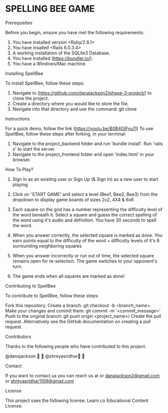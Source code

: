 <h1>SPELLING BEE GAME</h1>

Prerequisites

Before you begin, ensure you have met the following requirements:

1. You have installed version <Ruby/2.6.1>
2. You have insalled <Rails 6.0.3.4>
3. A working installation of the SQLite3 Database.
4. You have installed (https://bundler.io/).
5. You have a Windows/Mac machine.

Installing SpellBee

To install SpellBee, follow these steps:

1. Navigate to (https://github.com/danajackson2/phase-3-project/) to clone the project.
2. Create a directory where you would like to store the file.
3. Navigate into that directory and use the command: git clone <project-SSH>

Instructions

For a quick demo, follow the link (https://youtu.be/B0B4GIFyu7I) To use SpellBee, follow these steps after forking, in your terminal:

1. Navigate to the project_backend folder and run 'bundle install'. Run 'rails s' to start the server.
2. Navigate to the project_frontend folder and open 'index.html' in your browser.


How To Play?

1. Sign In as an existing user or Sign Up (& Sign In) as a new user to start playing

2. Click on 'START GAME' and select a level (Bee1, Bee2, Bee3) from the dropdown to display game boards of sizes 2x2, 4X4 & 6x6

3. Each square on the grid has a number representing the difficulty level of the word beneath it. Select a square and guess the correct spelling of the word using it's audio and definition. You have 30 seconds to spell the word.

4. When you answer correctly, the selected square is marked as done. You earn points equal to the difficulty of the word + difficulty levels of it's 8 surrounding neighboring squares

5. When you answer incorrectly or run out of time, the selected square remains open for re-selection. The game switches to your opponent's turn.

6. The game ends when all squares are marked as done!

Contributing to SpellBee

To contribute to SpellBee, follow these steps:

Fork this repository.
Create a branch: git checkout -b <branch_name>.
Make your changes and commit them: git commit -m '<commit_message>'
Push to the original branch: git push origin <project_name>/<location>
Create the pull request. Alternatively see the GitHub documentation on creating a pull request.

Contributors

Thanks to the following people who have contributed to this project:

@danajackson 📖 🐛
@shreyasridhar📖 🐛

Contact

If you want to contact us you can reach us at or danajackson2@gmail.com or shreyasridhar1109@gmail.com

License

This project uses the following license: Learn.co Educational Content License.

